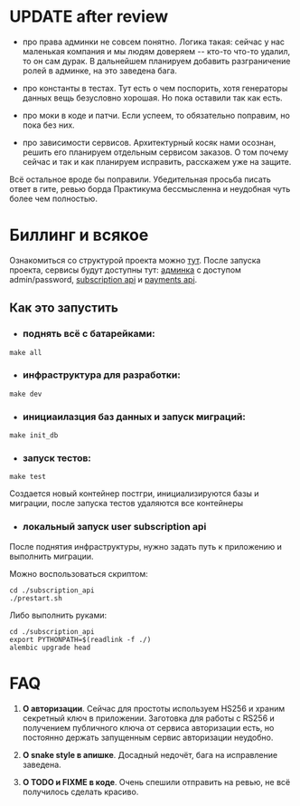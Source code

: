 # UPDATE after review
- про права админки не совсем понятно. Логика такая: сейчас у нас
маленькая компания и мы людям доверяем -- кто-то что-то удалил, то он сам дурак. 
  В дальнейшем планируем добавить разграничение ролей в админке, на это заведена бага.
  
- про константы в тестах. Тут есть о чем поспорить, хотя генераторы данных вещь безусловно
хорошая. Но пока оставили так как есть.
  
- про моки в коде и патчи. Если успеем, то обязательно поправим, но пока без них.

- про зависимости сервисов. Архитектурный косяк нами осознан, решить его планируем
отдельным сервисом заказов. О том почему сейчас и так и как планируем исправить,
  расскажем уже на защите.
 
Всё остальное вроде бы поправили. Убедительная просьба писать ответ в гите, ревью борда
Практикума бессмысленна и неудобная чуть более чем полностью. 

# Биллинг и всякое
Ознакомиться со структурой проекта можно [тут](https://miro.com/app/board/o9J_lsATuns=/?invite_link_id=410429303384).
После запуска проекта, сервисы будут доступны тут: [админка](http://127.0.0.1:8002/admin/) с доступом admin/password,
[subscription api](http://127.0.0.1:8001/api/openapi#/) и [payments api](http://127.0.0.1:8000/api/openapi#/).

## Как это запустить
- ### поднять всё с батарейками:
```shell
make all
```

- ### инфраструктура для разработки:
```shell
make dev
```

- ### инициаилазция баз данных и запуск миграций:
```shell
make init_db
```

- ### запуск тестов:
```shell
make test
```

Создается новый контейнер постгри, инициализируются базы и миграции, после запуска тестов
удаляются все контейнеры

- ### локальный запуск user subscription api
После поднятия инфраструктуры, нужно задать путь к приложению
и выполнить миграции.

Можно воспользоваться скриптом:
```shell
cd ./subscription_api
./prestart.sh
```
Либо выполнить руками:
```shell
cd ./subscription_api
export PYTHONPATH=$(readlink -f ./)
alembic upgrade head
```
# FAQ
1. **О авторизации**.
Сейчас для простоты используем HS256 и храним секретный ключ в приложении. 
   Заготовка для работы с RS256 и получением публичного ключа от сервиса
   авторизации есть, но постоянно держать запущенным сервис авторизации неудобно.
   
2. **О snake style в апишке**. Досадный недочёт, бага на исправление заведена.
3. **O TODO и FIXME в коде**. Очень спешили отправить на ревью,
   не всё получилось сделать красиво.
   